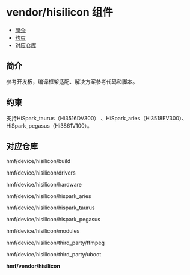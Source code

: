 # vendor/hisilicon 组件<a name="ZH-CN_TOPIC_0000001130275863"></a>

-   [简介](#section469617221261)
-   [约束](#section12212842173518)
-   [对应仓库](#section641143415335)

## 简介<a name="section469617221261"></a>

参考开发板，编译框架适配、解决方案参考代码和脚本。

## 约束<a name="section12212842173518"></a>

支持HiSpark\_taurus（Hi3516DV300） 、HiSpark\_aries（Hi3518EV300）、HiSpark\_pegasus（Hi3861V100）。

## 对应仓库<a name="section641143415335"></a>

hmf/device/hisilicon/build

hmf/device/hisilicon/drivers

hmf/device/hisilicon/hardware

hmf/device/hisilicon/hispark\_aries

hmf/device/hisilicon/hispark\_taurus

hmf/device/hisilicon/hispark\_pegasus

hmf/device/hisilicon/modules

hmf/device/hisilicon/third\_party/ffmpeg

hmf/device/hisilicon/third\_party/uboot

**hmf/vendor/hisilicon**

